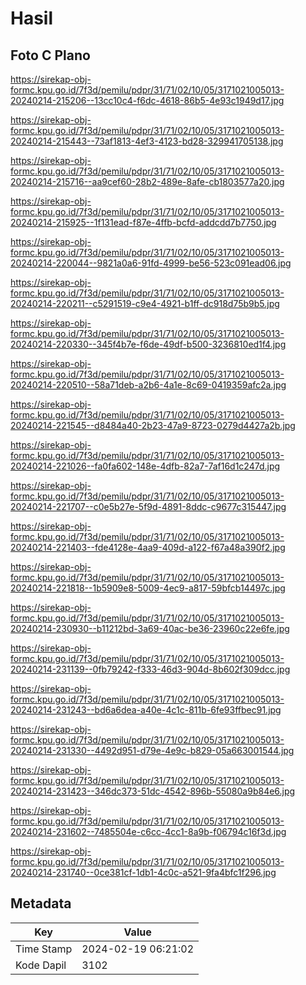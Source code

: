 # Hasil

## Foto C Plano

https://sirekap-obj-formc.kpu.go.id/7f3d/pemilu/pdpr/31/71/02/10/05/3171021005013-20240214-215206--13cc10c4-f6dc-4618-86b5-4e93c1949d17.jpg

https://sirekap-obj-formc.kpu.go.id/7f3d/pemilu/pdpr/31/71/02/10/05/3171021005013-20240214-215443--73af1813-4ef3-4123-bd28-329941705138.jpg

https://sirekap-obj-formc.kpu.go.id/7f3d/pemilu/pdpr/31/71/02/10/05/3171021005013-20240214-215716--aa9cef60-28b2-489e-8afe-cb1803577a20.jpg

https://sirekap-obj-formc.kpu.go.id/7f3d/pemilu/pdpr/31/71/02/10/05/3171021005013-20240214-215925--1f131ead-f87e-4ffb-bcfd-addcdd7b7750.jpg

https://sirekap-obj-formc.kpu.go.id/7f3d/pemilu/pdpr/31/71/02/10/05/3171021005013-20240214-220044--9821a0a6-91fd-4999-be56-523c091ead06.jpg

https://sirekap-obj-formc.kpu.go.id/7f3d/pemilu/pdpr/31/71/02/10/05/3171021005013-20240214-220211--c5291519-c9e4-4921-b1ff-dc918d75b9b5.jpg

https://sirekap-obj-formc.kpu.go.id/7f3d/pemilu/pdpr/31/71/02/10/05/3171021005013-20240214-220330--345f4b7e-f6de-49df-b500-3236810ed1f4.jpg

https://sirekap-obj-formc.kpu.go.id/7f3d/pemilu/pdpr/31/71/02/10/05/3171021005013-20240214-220510--58a71deb-a2b6-4a1e-8c69-0419359afc2a.jpg

https://sirekap-obj-formc.kpu.go.id/7f3d/pemilu/pdpr/31/71/02/10/05/3171021005013-20240214-221545--d8484a40-2b23-47a9-8723-0279d4427a2b.jpg

https://sirekap-obj-formc.kpu.go.id/7f3d/pemilu/pdpr/31/71/02/10/05/3171021005013-20240214-221026--fa0fa602-148e-4dfb-82a7-7af16d1c247d.jpg

https://sirekap-obj-formc.kpu.go.id/7f3d/pemilu/pdpr/31/71/02/10/05/3171021005013-20240214-221707--c0e5b27e-5f9d-4891-8ddc-c9677c315447.jpg

https://sirekap-obj-formc.kpu.go.id/7f3d/pemilu/pdpr/31/71/02/10/05/3171021005013-20240214-221403--fde4128e-4aa9-409d-a122-f67a48a390f2.jpg

https://sirekap-obj-formc.kpu.go.id/7f3d/pemilu/pdpr/31/71/02/10/05/3171021005013-20240214-221818--1b5909e8-5009-4ec9-a817-59bfcb14497c.jpg

https://sirekap-obj-formc.kpu.go.id/7f3d/pemilu/pdpr/31/71/02/10/05/3171021005013-20240214-230930--b11212bd-3a69-40ac-be36-23960c22e6fe.jpg

https://sirekap-obj-formc.kpu.go.id/7f3d/pemilu/pdpr/31/71/02/10/05/3171021005013-20240214-231139--0fb79242-f333-46d3-904d-8b602f309dcc.jpg

https://sirekap-obj-formc.kpu.go.id/7f3d/pemilu/pdpr/31/71/02/10/05/3171021005013-20240214-231243--bd6a6dea-a40e-4c1c-811b-6fe93ffbec91.jpg

https://sirekap-obj-formc.kpu.go.id/7f3d/pemilu/pdpr/31/71/02/10/05/3171021005013-20240214-231330--4492d951-d79e-4e9c-b829-05a663001544.jpg

https://sirekap-obj-formc.kpu.go.id/7f3d/pemilu/pdpr/31/71/02/10/05/3171021005013-20240214-231423--346dc373-51dc-4542-896b-55080a9b84e6.jpg

https://sirekap-obj-formc.kpu.go.id/7f3d/pemilu/pdpr/31/71/02/10/05/3171021005013-20240214-231602--7485504e-c6cc-4cc1-8a9b-f06794c16f3d.jpg

https://sirekap-obj-formc.kpu.go.id/7f3d/pemilu/pdpr/31/71/02/10/05/3171021005013-20240214-231740--0ce381cf-1db1-4c0c-a521-9fa4bfc1f296.jpg


## Metadata

| Key        | Value               |
| ---------- | ------------------- |
| Time Stamp | 2024-02-19 06:21:02 |
| Kode Dapil | 3102                |



